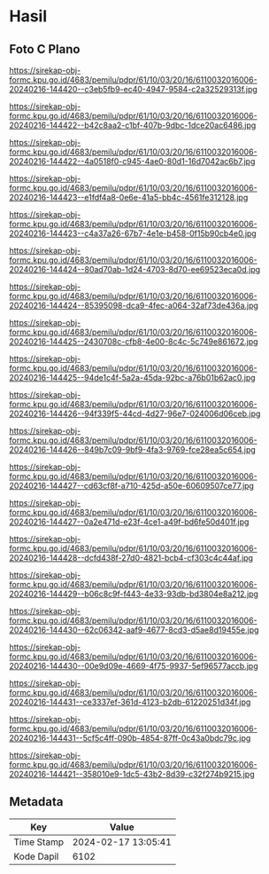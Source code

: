 # Hasil

## Foto C Plano

https://sirekap-obj-formc.kpu.go.id/4683/pemilu/pdpr/61/10/03/20/16/6110032016006-20240216-144420--c3eb5fb9-ec40-4947-9584-c2a32529313f.jpg

https://sirekap-obj-formc.kpu.go.id/4683/pemilu/pdpr/61/10/03/20/16/6110032016006-20240216-144422--b42c8aa2-c1bf-407b-9dbc-1dce20ac6486.jpg

https://sirekap-obj-formc.kpu.go.id/4683/pemilu/pdpr/61/10/03/20/16/6110032016006-20240216-144422--4a0518f0-c945-4ae0-80d1-16d7042ac6b7.jpg

https://sirekap-obj-formc.kpu.go.id/4683/pemilu/pdpr/61/10/03/20/16/6110032016006-20240216-144423--e1fdf4a8-0e6e-41a5-bb4c-4561fe312128.jpg

https://sirekap-obj-formc.kpu.go.id/4683/pemilu/pdpr/61/10/03/20/16/6110032016006-20240216-144423--c4a37a26-67b7-4e1e-b458-0f15b90cb4e0.jpg

https://sirekap-obj-formc.kpu.go.id/4683/pemilu/pdpr/61/10/03/20/16/6110032016006-20240216-144424--80ad70ab-1d24-4703-8d70-ee69523eca0d.jpg

https://sirekap-obj-formc.kpu.go.id/4683/pemilu/pdpr/61/10/03/20/16/6110032016006-20240216-144424--85395098-dca9-4fec-a064-32af73de436a.jpg

https://sirekap-obj-formc.kpu.go.id/4683/pemilu/pdpr/61/10/03/20/16/6110032016006-20240216-144425--2430708c-cfb8-4e00-8c4c-5c749e861672.jpg

https://sirekap-obj-formc.kpu.go.id/4683/pemilu/pdpr/61/10/03/20/16/6110032016006-20240216-144425--94de1c4f-5a2a-45da-92bc-a76b01b62ac0.jpg

https://sirekap-obj-formc.kpu.go.id/4683/pemilu/pdpr/61/10/03/20/16/6110032016006-20240216-144426--94f339f5-44cd-4d27-96e7-024006d06ceb.jpg

https://sirekap-obj-formc.kpu.go.id/4683/pemilu/pdpr/61/10/03/20/16/6110032016006-20240216-144426--849b7c09-9bf9-4fa3-9769-fce28ea5c654.jpg

https://sirekap-obj-formc.kpu.go.id/4683/pemilu/pdpr/61/10/03/20/16/6110032016006-20240216-144427--cd63cf8f-a710-425d-a50e-60609507ce77.jpg

https://sirekap-obj-formc.kpu.go.id/4683/pemilu/pdpr/61/10/03/20/16/6110032016006-20240216-144427--0a2e471d-e23f-4ce1-a49f-bd6fe50d401f.jpg

https://sirekap-obj-formc.kpu.go.id/4683/pemilu/pdpr/61/10/03/20/16/6110032016006-20240216-144428--dcfd438f-27d0-4821-bcb4-cf303c4c44af.jpg

https://sirekap-obj-formc.kpu.go.id/4683/pemilu/pdpr/61/10/03/20/16/6110032016006-20240216-144429--b06c8c9f-f443-4e33-93db-bd3804e8a212.jpg

https://sirekap-obj-formc.kpu.go.id/4683/pemilu/pdpr/61/10/03/20/16/6110032016006-20240216-144430--62c06342-aaf9-4677-8cd3-d5ae8d19455e.jpg

https://sirekap-obj-formc.kpu.go.id/4683/pemilu/pdpr/61/10/03/20/16/6110032016006-20240216-144430--00e9d09e-4669-4f75-9937-5ef96577accb.jpg

https://sirekap-obj-formc.kpu.go.id/4683/pemilu/pdpr/61/10/03/20/16/6110032016006-20240216-144431--ce3337ef-361d-4123-b2db-61220251d34f.jpg

https://sirekap-obj-formc.kpu.go.id/4683/pemilu/pdpr/61/10/03/20/16/6110032016006-20240216-144431--5cf5c4ff-090b-4854-87ff-0c43a0bdc79c.jpg

https://sirekap-obj-formc.kpu.go.id/4683/pemilu/pdpr/61/10/03/20/16/6110032016006-20240216-144421--358010e9-1dc5-43b2-8d39-c32f274b9215.jpg


## Metadata

| Key        | Value               |
| ---------- | ------------------- |
| Time Stamp | 2024-02-17 13:05:41 |
| Kode Dapil | 6102                |



